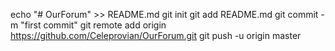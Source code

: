 echo "# OurForum" >> README.md
git init
git add README.md
git commit -m "first commit"
git remote add origin https://github.com/Celeprovian/OurForum.git
git push -u origin master
